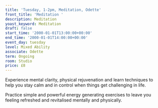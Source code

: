 ```yaml
---
title: 'Tuesday, 1-2pm, Meditation, Odette'
front_title: 'Meditation '
description: Meditation
yoast_keyword: Meditation
draft: false
start_time: '2000-01-01T13:00:00+00:00'
end_time: '2000-01-01T14:00:00+00:00'
event_day: tuesday
level: Mixed Ability
associate: Odette
term: Ongoing
room: Studio
price: £8
---
```

Experience mental clarity, physical rejuvenation and learn techniques to help you stay calm and in control when things get challenging in life. 

Practice simple and powerful energy generating exercises to leave you feeling refreshed and revitalised mentally and physically.
